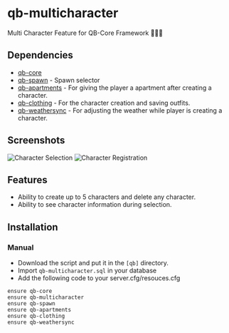 # qb-multicharacter
Multi Character Feature for QB-Core Framework :people_holding_hands:

## Dependencies
- [qb-core](https://github.com/qbcore-framework/qb-core)
- [qb-spawn](https://github.com/qbcore-framework/qb-spawn) - Spawn selector
- [qb-apartments](https://github.com/qbcore-framework/qb-apartments) - For giving the player a apartment after creating a character.
- [qb-clothing](https://github.com/qbcore-framework/qb-clothing) - For the character creation and saving outfits.
- [qb-weathersync](https://github.com/qbcore-framework/qb-weathersync) - For adjusting the weather while player is creating a character.

## Screenshots
![Character Selection](https://imgur.com/mKQz5Vh.png)
![Character Registration](https://imgur.com/YOWMmHb.png)

## Features
- Ability to create up to 5 characters and delete any character.
- Ability to see character information during selection.

## Installation
### Manual
- Download the script and put it in the `[qb]` directory.
- Import `qb-multicharacter.sql` in your database
- Add the following code to your server.cfg/resouces.cfg
```
ensure qb-core
ensure qb-multicharacter
ensure qb-spawn
ensure qb-apartments
ensure qb-clothing
ensure qb-weathersync
```
